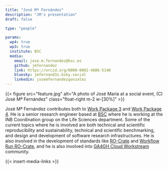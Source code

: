 ```yaml
---
title: "José Mª Fernández"
description: "JM's presentation"
draft: false

type: "people"

params:
  wp4: true
  wp3: true
  institute: BSC
  media: 
    email: jose.m.fernandez@bsc.es
    github: jmfernandez
    link: https://orcid.org/0000-0002-4806-5140
    bluesky: jmfernand3z.bsky.social
    linkedin: josemfernandezgonzalez
---
```


{{< figure src="feature.jpg" alt="A photo of José María at a social event, (C) José Mª Fernández" class="float-right m-2 w-[30%]" >}}

José Mª Fernández contributes both to [Work Package 3](/workpackages/03_Tools_and_Services) and [Work Package 4](/workpackages/04_Pilots_and_Drivers). He is a senior research engineer based at [BSC](https://www.bsc.es) where he is working at the INB Coordination group on the Life Sciences department. Some of the current topics where he is involved are both technical and scientific reproducibility and sustainability, technical and scientific benchmarking, and design and development of software research infrastructures. He is also involved in the development of standards like [RO-Crate](https://www.researchobject.org/) and [Workflow Run RO-Crate](https://www.researchobject.org/workflow-run-crate/), and he is also involved into [GA4GH Cloud Workstream](https://www.ga4gh.org/work_stream/cloud/) community.

{{< insert-media-links >}}
